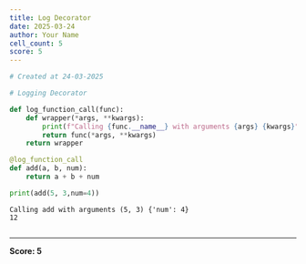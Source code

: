 ```yaml
---
title: Log Decorator
date: 2025-03-24
author: Your Name
cell_count: 5
score: 5
---
```


```python
# Created at 24-03-2025
```


```python
# Logging Decorator
```


```python
def log_function_call(func):
    def wrapper(*args, **kwargs):
        print(f"Calling {func.__name__} with arguments {args} {kwargs}")
        return func(*args, **kwargs)
    return wrapper
```


```python
@log_function_call
def add(a, b, num):
    return a + b + num

print(add(5, 3,num=4))
```

    Calling add with arguments (5, 3) {'num': 4}
    12



```python

```


---
**Score: 5**
